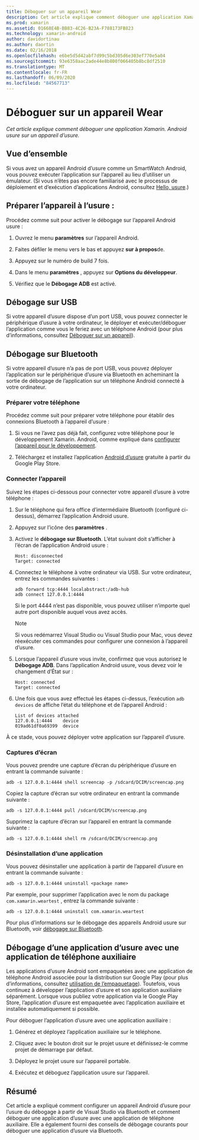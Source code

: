 ```yaml
---
title: Déboguer sur un appareil Wear
description: Cet article explique comment déboguer une application Xamarin. Android usure sur un appareil d’usure.
ms.prod: xamarin
ms.assetid: 01668E4B-BB83-4C26-B23A-F788173FB823
ms.technology: xamarin-android
author: davidortinau
ms.author: daortin
ms.date: 02/16/2018
ms.openlocfilehash: e6be5d5d42abf7d99c5bd305d6e303ef770e5a04
ms.sourcegitcommit: 93e6358aac2ade44e8b800f066405b8bc8df2510
ms.translationtype: MT
ms.contentlocale: fr-FR
ms.lasthandoff: 06/09/2020
ms.locfileid: "84567713"
---
```

# <a name="debug-on-a-wear-device"></a>Déboguer sur un appareil Wear

_Cet article explique comment déboguer une application Xamarin. Android usure sur un appareil d’usure._

## <a name="overview"></a>Vue d’ensemble

Si vous avez un appareil Android d’usure comme un SmartWatch Android, vous pouvez exécuter l’application sur l’appareil au lieu d’utiliser un émulateur. (Si vous n’êtes pas encore familiarisé avec le processus de déploiement et d’exécution d’applications Android, consultez [Hello, usure](~/android/wear/get-started/hello-wear.md).)

## <a name="prepare-the-wear-device"></a>Préparer l’appareil à l’usure :

Procédez comme suit pour activer le débogage sur l’appareil Android usure :

1. Ouvrez le menu **paramètres** sur l’appareil Android.

2. Faites défiler le menu vers le bas et appuyez **sur à propos**de.

3. Appuyez sur le numéro de build 7 fois.

4. Dans le menu **paramètres** , appuyez sur **Options du développeur**.

5. Vérifiez que le **Débogage ADB** est activé.

## <a name="debugging-over-usb"></a>Débogage sur USB

Si votre appareil d’usure dispose d’un port USB, vous pouvez connecter le périphérique d’usure à votre ordinateur, le déployer et exécuter/déboguer l’application comme vous le feriez avec un téléphone Android (pour plus d’informations, consultez [Déboguer sur un appareil](~/android/deploy-test/debugging/debug-on-device.md)).

## <a name="debugging-over-bluetooth"></a>Débogage sur Bluetooth

Si votre appareil d’usure n’a pas de port USB, vous pouvez déployer l’application sur le périphérique d’usure via Bluetooth en acheminant la sortie de débogage de l’application sur un téléphone Android connecté à votre ordinateur. 

### <a name="prepare-your-phone"></a>Préparer votre téléphone

Procédez comme suit pour préparer votre téléphone pour établir des connexions Bluetooth à l’appareil d’usure : 

1. Si vous ne l’avez pas déjà fait, configurez votre téléphone pour le développement Xamarin. Android, comme expliqué dans [configurer l’appareil pour le développement](~/android/get-started/installation/set-up-device-for-development.md).

2. Téléchargez et installez l’application [Android d’usure](https://play.google.com/store/apps/details?id=com.google.android.wearable.app) gratuite à partir du Google Play Store.

### <a name="connect-the-device"></a>Connecter l’appareil

Suivez les étapes ci-dessous pour connecter votre appareil d’usure à votre téléphone :

1. Sur le téléphone qui fera office d’intermédiaire Bluetooth (configuré ci-dessus), démarrez l’application Android usure. 

2. Appuyez sur l’icône des **paramètres** .

3. Activez le **débogage sur Bluetooth**. L’état suivant doit s’afficher à l’écran de l’application Android usure :

    ```
    Host: disconnected
    Target: connected
    ```

4. Connectez le téléphone à votre ordinateur via USB. Sur votre ordinateur, entrez les commandes suivantes :

    ```shell
    adb forward tcp:4444 localabstract:/adb-hub
    adb connect 127.0.0.1:4444
    ```

    Si le port 4444 n’est pas disponible, vous pouvez utiliser n’importe quel autre port disponible auquel vous avez accès. 

    > [!NOTE]
    > Si vous redémarrez Visual Studio ou Visual Studio pour Mac, vous devez réexécuter ces commandes pour configurer une connexion à l’appareil d’usure.

5. Lorsque l’appareil d’usure vous invite, confirmez que vous autorisez le **Débogage ADB**. Dans l’application Android usure, vous devez voir le changement d’État sur :

    ```
    Host: connected
    Target: connected
    ```

6. Une fois que vous avez effectué les étapes ci-dessus, l’exécution `adb devices` de affiche l’état du téléphone et de l’appareil Android :

    ```
    List of devices attached
    127.0.0.1:4444    device
    019ad61df0a69399  device
    ```

À ce stade, vous pouvez déployer votre application sur l’appareil d’usure.

<a name="screenshots"></a>

### <a name="taking-screenshots"></a>Captures d’écran

Vous pouvez prendre une capture d’écran du périphérique d’usure en entrant la commande suivante : 

```shell
adb -s 127.0.0.1:4444 shell screencap -p /sdcard/DCIM/screencap.png
```

Copiez la capture d’écran sur votre ordinateur en entrant la commande suivante :

```shell
adb -s 127.0.0.1:4444 pull /sdcard/DCIM/screencap.png
```

Supprimez la capture d’écran sur l’appareil en entrant la commande suivante :

```shell
adb -s 127.0.0.1:4444 shell rm /sdcard/DCIM/screencap.png
```

### <a name="uninstalling-an-app"></a>Désinstallation d’une application

Vous pouvez désinstaller une application à partir de l’appareil d’usure en entrant la commande suivante :

```shell
adb -s 127.0.0.1:4444 uninstall <package name>
```

Par exemple, pour supprimer l’application avec le nom du package `com.xamarin.weartest` , entrez la commande suivante :

```shell
adb -s 127.0.0.1:4444 uninstall com.xamarin.weartest
```

Pour plus d’informations sur le débogage des appareils Android usure sur Bluetooth, voir [débogage sur Bluetooth](https://developer.android.com/training/wearables/apps/bt-debugging.html).

## <a name="debugging-a-wear-app-with-a-companion-phone-app"></a>Débogage d’une application d’usure avec une application de téléphone auxiliaire

Les applications d’usure Android sont empaquetées avec une application de téléphone Android associée pour la distribution sur Google Play (pour plus d’informations, consultez [utilisation de l’empaquetage](~/android/wear/deploy-test/packaging.md)). Toutefois, vous continuez à développer l’application d’usure et son application auxiliaire séparément. Lorsque vous publiez votre application via le Google Play Store, l’application d’usure est empaquetée avec l’application auxiliaire et installée automatiquement si possible.

Pour déboguer l’application d’usure avec une application auxiliaire : 

1. Générez et déployez l’application auxiliaire sur le téléphone.

2. Cliquez avec le bouton droit sur le projet usure et définissez-le comme projet de démarrage par défaut.

3. Déployez le projet usure sur l’appareil portable.

4. Exécutez et déboguez l’application usure sur l’appareil.

## <a name="summary"></a>Résumé

Cet article a expliqué comment configurer un appareil Android d’usure pour l’usure du débogage à partir de Visual Studio via Bluetooth et comment déboguer une application d’usure avec une application de téléphone auxiliaire. Elle a également fourni des conseils de débogage courants pour déboguer une application d’usure via Bluetooth.
